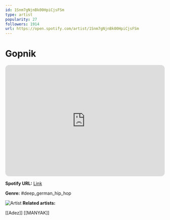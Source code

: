 ```yaml
---
id: 1Snm7gNjnBk00HpiCjsFSm
type: artist
popularity: 27
followers: 1914
url: https://open.spotify.com/artist/1Snm7gNjnBk00HpiCjsFSm
---
```

# Gopnik

<iframe style="border-radius:12px" src="https://open.spotify.com/embed/artist/1Snm7gNjnBk00HpiCjsFSm" width="100%" height="352" frameBorder="0" allowfullscreen="" allow="autoplay; clipboard-write; encrypted-media; fullscreen; picture-in-picture" loading="lazy"></iframe>

**Spotify URL:** [Link](https://open.spotify.com/artist/1Snm7gNjnBk00HpiCjsFSm)

**Genre:**  #deep_german_hip_hop

![Artist](https://i.scdn.co/image/ab6761610000e5eb6bd9ffa66c87b1c7127d92bf)
**Related artists:**

[[Adez]]
[[MANYAK]]
